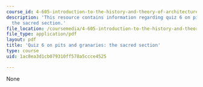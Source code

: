 ```yaml
---
course_id: 4-605-introduction-to-the-history-and-theory-of-architecture-spring-2012
description: 'This resource contains information regarding quiz 6 on pits and granaries:
  the sacred section.'
file_location: /coursemedia/4-605-introduction-to-the-history-and-theory-of-architecture-spring-2012/1ac8ea3d1cb079310ff578a5ccce4525_MIT4_605S12_quiz06.pdf
file_type: application/pdf
layout: pdf
title: 'Quiz 6 on pits and granaries: the sacred section'
type: course
uid: 1ac8ea3d1cb079310ff578a5ccce4525

---
```

None